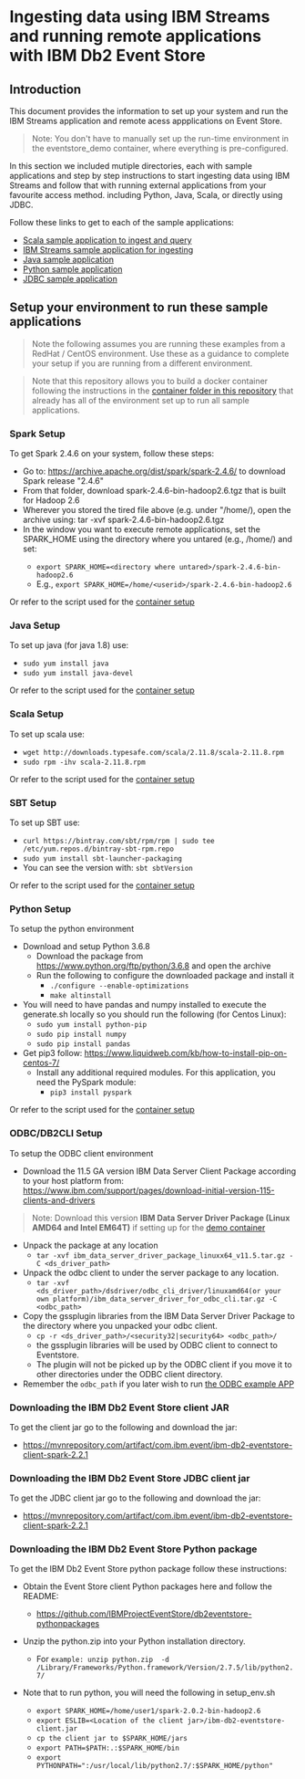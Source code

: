 # Ingesting data using IBM Streams and running remote applications with IBM Db2 Event Store

## Introduction 

This document provides the information to set up your system and run the IBM Streams application
and remote acess appplications on Event Store. 

> Note: You don't have to manually set up the run-time environment in the eventstore_demo container, where everything is pre-configured.

In this section we included mutiple directories, each with sample applications and step by step instructions to start ingesting data using IBM Streams and follow that with running external applications from your favourite access method. including Python, Java, Scala, or directly using JDBC. 

Follow these links to get to each of the sample applications:

* [Scala sample application to ingest and query](ScalaApplication/README.md)
* [IBM Streams sample application for ingesting](IngestUsingIBMStreams/README.md)
* [Java sample application](JavaApplication/README.md)
* [Python sample application](PythonApplication/README.md)
* [JDBC sample application](JDBCApplication/README.md)

## Setup your environment to run these sample applications

> Note the following assumes you are running these examples from a RedHat / CentOS environment. Use these as a guidance to complete your setup if you are running from a different environment.

> Note that this repository allows you to build a docker container following the instructions in the [container folder in this repository](https://github.com/IBMProjectEventStore/db2eventstore-IoT-Analytics/tree/master/container) that already has all of the environment set up to run all sample applications.

### Spark Setup

To get Spark 2.4.6 on your system, follow these steps:

* Go to: https://archive.apache.org/dist/spark/spark-2.4.6/ to download Spark release "2.4.6"
* From that folder, download spark-2.4.6-bin-hadoop2.6.tgz that is built for Hadoop 2.6
* Wherever you stored the tired file above (e.g. under "/home/<userid>), open the archive using: tar -xvf spark-2.4.6-bin-hadoop2.6.tgz
* In the window you want to execute remote applications, set the SPARK_HOME using the directory where you untared (e.g., /home/<userid>) and set:
   * `export SPARK_HOME=<directory where untared>/spark-2.4.6-bin-hadoop2.6`
   * E.g., `export SPARK_HOME=/home/<userid>/spark-2.4.6-bin-hadoop2.6`

Or refer to the script used for the [container setup](https://github.com/IBMProjectEventStore/db2eventstore-IoT-Analytics/blob/master/container/setup/setup-spark.sh)

### Java Setup

To set up java (for java 1.8) use: 

* `sudo yum install java`
* `sudo yum install java-devel`

Or refer to the script used for the [container setup](https://github.com/IBMProjectEventStore/db2eventstore-IoT-Analytics/blob/master/container/setup/setup-java.sh)

### Scala Setup

To set up scala use:

* `wget http://downloads.typesafe.com/scala/2.11.8/scala-2.11.8.rpm`
* `sudo rpm -ihv scala-2.11.8.rpm`

Or refer to the script used for the [container setup](https://github.com/IBMProjectEventStore/db2eventstore-IoT-Analytics/blob/master/container/setup/setup-scala.sh)

### SBT Setup

To set up SBT use:

* `curl https://bintray.com/sbt/rpm/rpm | sudo tee /etc/yum.repos.d/bintray-sbt-rpm.repo`
* `sudo yum install sbt-launcher-packaging`
* You can see the version with: `sbt sbtVersion`

Or refer to the script used for the [container setup](https://github.com/IBMProjectEventStore/db2eventstore-IoT-Analytics/blob/master/container/setup/setup-scala.sh)

### Python Setup

To setup the python environment

* Download and setup Python 3.6.8 
   * Download the package from https://www.python.org/ftp/python/3.6.8 and open the archive
   * Run the following to configure the downloaded package and install it 
      * ```./configure --enable-optimizations```
      * ```make altinstall```
* You will need to have pandas and numpy installed to execute the generate.sh locally so you should run the following (for Centos Linux):
   * `sudo yum install python-pip`
   * `sudo pip install numpy`
   * `sudo pip install pandas`
* Get pip3 follow: https://www.liquidweb.com/kb/how-to-install-pip-on-centos-7/
   * Install any additional required modules. For this application, you need the PySpark module:
      * `pip3 install pyspark`

Or refer to the script used for the [container setup](https://github.com/IBMProjectEventStore/db2eventstore-IoT-Analytics/blob/master/container/setup/setup-python.sh)

### ODBC/DB2CLI Setup

To setup the ODBC client environment

* Download the 11.5 GA version IBM Data Server Client Package according to your host platform from:
  https://www.ibm.com/support/pages/download-initial-version-115-clients-and-drivers
> Note: Download this version **IBM Data Server Driver Package (Linux AMD64 and Intel EM64T)** if setting up for the [demo container](https://github.com/IBMProjectEventStore/db2eventstore-IoT-Analytics/blob/master/container)
* Unpack the package at any location
   * `tar -xvf ibm_data_server_driver_package_linuxx64_v11.5.tar.gz -C <ds_driver_path>`
* Unpack the odbc client to under the server package to any location.
   * `tar -xvf <ds_driver_path>/dsdriver/odbc_cli_driver/linuxamd64(or your own platform)/ibm_data_server_driver_for_odbc_cli.tar.gz -C <odbc_path>`
* Copy the gssplugin libraries from the IBM Data Server Driver Package to the directory where you unpacked your odbc client.
   * `cp -r <ds_driver_path>/<security32|security64> <odbc_path>/`
   * the gssplugin libraries will be used by ODBC client to connect to Eventstore.
   * The plugin will not be picked up by the ODBC client if you move it to other directories under the ODBC client directory. 
* Remember the `odbc_path` if you later wish to run [the ODBC example APP](https://github.com/IBMProjectEventStore/db2eventstore-IoT-Analytics/tree/master/AdvancedApplications/ODBCApplication)

### Downloading the IBM Db2 Event Store client JAR

To get the client jar go to the following and download the jar:

* https://mvnrepository.com/artifact/com.ibm.event/ibm-db2-eventstore-client-spark-2.2.1

### Downloading the IBM Db2 Event Store JDBC client jar

To get the JDBC client jar go to the following and download the jar:
  
* https://mvnrepository.com/artifact/com.ibm.event/ibm-db2-eventstore-client-spark-2.2.1

### Downloading the IBM Db2 Event Store Python package

To get the IBM Db2 Event Store python package follow these instructions: 

* Obtain the Event Store client Python packages here and follow the README:
   * https://github.com/IBMProjectEventStore/db2eventstore-pythonpackages
* Unzip the python.zip into your Python installation directory.
   * For `example: unzip python.zip  -d /Library/Frameworks/Python.framework/Version/2.7.5/lib/python2.7/`

* Note that to run python, you will need the following in setup_env.sh
   * `export SPARK_HOME=/home/user1/spark-2.0.2-bin-hadoop2.6`
   * `export ESLIB=<Location of the client jar>/ibm-db2-eventstore-client.jar`
   * `cp the client jar to $SPARK_HOME/jars`
   * `export PATH=$PATH:.:$SPARK_HOME/bin`
   * `export PYTHONPATH=":/usr/local/lib/python2.7/:$SPARK_HOME/python"`

